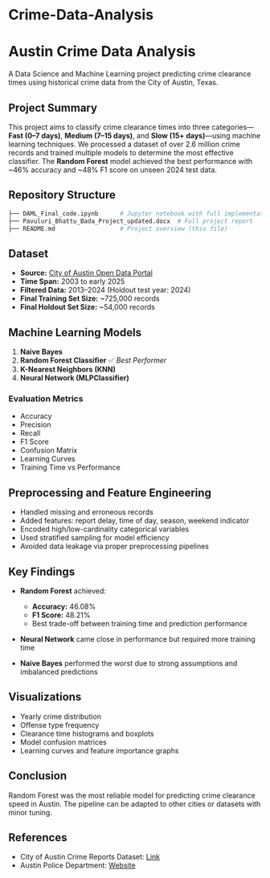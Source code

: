 # Crime-Data-Analysis
# Austin Crime Data Analysis

A Data Science and Machine Learning project predicting crime clearance times using historical crime data from the City of Austin, Texas.

## Project Summary

This project aims to classify crime clearance times into three categories—**Fast (0–7 days)**, **Medium (7–15 days)**, and **Slow (15+ days)**—using machine learning techniques. We processed a dataset of over 2.6 million crime records and trained multiple models to determine the most effective classifier. The **Random Forest** model achieved the best performance with \~46% accuracy and \~48% F1 score on unseen 2024 test data.

## Repository Structure

```bash
├── DAML_Final_code.ipynb      # Jupyter notebook with full implementation
├── Pavuluri_Bhattu_Bada_Project_updated.docx  # Full project report
├── README.md                  # Project overview (this file)
```

## Dataset

* **Source:** [City of Austin Open Data Portal](https://data.austintexas.gov/Public-Safety/Crime-Reports/fdj4-gpfu)
* **Time Span:** 2003 to early 2025
* **Filtered Data:** 2013–2024 (Holdout test year: 2024)
* **Final Training Set Size:** \~725,000 records
* **Final Holdout Set Size:** \~54,000 records

##  Machine Learning Models

1. **Naive Bayes**
2. **Random Forest Classifier** ✅ *Best Performer*
3. **K-Nearest Neighbors (KNN)**
4. **Neural Network (MLPClassifier)**

### Evaluation Metrics

* Accuracy
* Precision
* Recall
* F1 Score
* Confusion Matrix
* Learning Curves
* Training Time vs Performance

##  Preprocessing and Feature Engineering

* Handled missing and erroneous records
* Added features: report delay, time of day, season, weekend indicator
* Encoded high/low-cardinality categorical variables
* Used stratified sampling for model efficiency
* Avoided data leakage via proper preprocessing pipelines

##  Key Findings

* **Random Forest** achieved:

  * **Accuracy:** 46.08%
  * **F1 Score:** 48.21%
  * Best trade-off between training time and prediction performance
* **Neural Network** came close in performance but required more training time
* **Naive Bayes** performed the worst due to strong assumptions and imbalanced predictions

## Visualizations

* Yearly crime distribution
* Offense type frequency
* Clearance time histograms and boxplots
* Model confusion matrices
* Learning curves and feature importance graphs

##  Conclusion

Random Forest was the most reliable model for predicting crime clearance speed in Austin. The pipeline can be adapted to other cities or datasets with minor tuning.

##  References

* City of Austin Crime Reports Dataset: [Link](https://data.austintexas.gov/Public-Safety/Crime-Reports/fdj4-gpfu)
* Austin Police Department: [Website](https://apdaustintx.govqa.us/)
